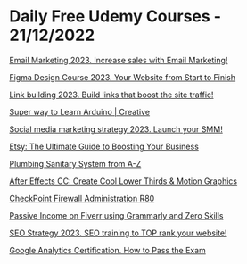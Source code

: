 # Daily Free Udemy Courses - 21/12/2022

[Email Marketing 2023. Increase sales with Email Marketing!](https://www.udemy.com/course/email-marketing-for-beginners-course/?couponCode=EMAILMARKETING2012)
[Figma Design Course 2023. Your Website from Start to Finish](https://www.udemy.com/course/figma-practical-design/?couponCode=FIGMA2012)
[Link building 2023. Build links that boost the site traffic!](https://www.udemy.com/course/link-building-course/?couponCode=LINKBUILDING2012)
[Super way to Learn Arduino | Creative](https://www.udemy.com/course/super-way-to-learn-arduino-creative/?couponCode=DEC12FREE)
[Social media marketing strategy 2023. Launch your SMM!](https://www.udemy.com/course/social-media-marketing-strategy-course/?couponCode=SMM2012)
[Etsy: The Ultimate Guide to Boosting Your Business](https://www.udemy.com/course/etsy-promotion/?couponCode=ETSY2012)
[Plumbing Sanitary System from A-Z](https://www.udemy.com/course/mechanical-engineering-sanitary-drainage-system-from-a-z/?couponCode=00C3F4D82ACD73680C7C)
[After Effects CC: Create Cool Lower Thirds & Motion Graphics](https://www.udemy.com/course/after-effects-lower-thirds-titles-text-animation/?couponCode=UDEMY20221220)
[CheckPoint Firewall Administration R80](https://www.udemy.com/course/checkpoint-firewall-administration-r80/?couponCode=DEC-22-FREE-GIFT)
[Passive Income on Fiverr using Grammarly and Zero Skills](https://www.udemy.com/course/passive-income-on-fiverr-using-grammarly-and-zero-skills/?couponCode=PASSIVEINCOME23)
[SEO Strategy 2023. SEO training to TOP rank your website!](https://www.udemy.com/course/seo-strategy/?couponCode=SEO2012)
[Google Analytics Certification. How to Pass the Exam](https://www.udemy.com/course/google-analytics-certification-how-to-pass-the-exam/?couponCode=GACERTIF2012)
